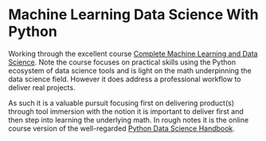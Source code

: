 # Machine Learning Data Science With Python

Working through the excellent course [Complete Machine Learning and Data Science](https://www.udemy.com/course/complete-machine-learning-and-data-science-zero-to-mastery/). Note the course focuses on practical skills using the Python ecosystem of data science tools and is light on the math underpinning the data science field. However it does address a professional workflow to deliver real projects. 

As such it is a valuable pursuit focusing first on delivering product(s) through tool immersion with the notion it is important to deliver first and then step into learning the underlying math. In rough notes it is the online course version of the well-regarded [Python Data Science Handbook](https://jakevdp.github.io/PythonDataScienceHandbook/).